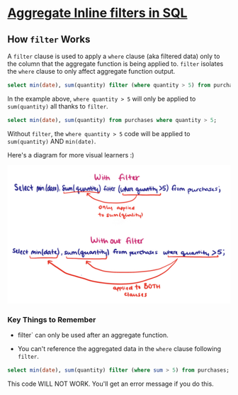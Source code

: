 # [Aggregate Inline filters in SQL](https://egghead.io/lessons/postgresql-aggregate-inline-filters-in-sql)

## How `filter` Works

A `filter` clause is used to apply a `where` clause (aka filtered data) only to the column that the aggregate function is being applied to. `filter` isolates the `where` clause to only affect aggregate function output.

```sql
select min(date), sum(quantity) filter (where quantity > 5) from purchases;
```

In the example above, `where quantity > 5` will only be applied to `sum(quantity)` all thanks to `filter`.

```sql
select min(date), sum(quantity) from purchases where quantity > 5;
```

Without `filter`, the `where quantity > 5` code will be applied to `sum(quantity)` AND `min(date)`.

Here's a diagram for more visual learners :)

![Image of code with and without filter](/images/withwithoutfilter.jpg)

### Key Things to Remember

- filter` can only be used after an aggregate function.

- You can't reference the aggregated data in the `where` clause following `filter`.

```sql
select min(date), sum(quantity) filter (where sum > 5) from purchases;
```

This code WILL NOT WORK. You'll get an error message if you do this.
